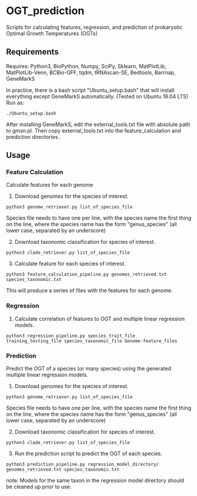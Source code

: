 # OGT_prediction
Scripts for calculating features, regression, and prediction of prokaryotic Optimal Growth Temperatures (OGTs)

## Requirements
Requires: Python3, BioPython, Numpy, SciPy, Sklearn, MatPlotLib, MatPlotLib-Venn, BCBio-GFF, tqdm, tRNAscan-SE, Bedtools, Barrnap, GeneMarkS

In practice, there is a bash script "Ubuntu_setup.bash" that will install everything except GeneMarkS automatically. (Tested on Ubuntu 18.04 LTS) 
Run as: 
```
./Ubuntu_setup.bash
```
After installing GeneMarkS, edit the external_tools.txt file with absolute path to gmsn.pl. Then copy external_tools.txt into the feature_calculation and prediction directories.

## Usage
### Feature Calculation
Calculate features for each genome
1. Download genomes for the species of interest.
```
python3 genome_retriever.py list_of_species_file
```
Species file needs to have one per line, with the species name the first thing on the line, where the species name has the form "genus_species" (all lower case, separated by an underscore)

2. Download taxonomic classification for species of interest.
```
python3 clade_retriever.py list_of_species_file
```
3. Calculate feature for each species of interest.
```
python3 feature_calculation_pipeline.py genomes_retrieved.txt species_taxonomic.txt
```
This will produce a series of files with the features for each genome.

### Regression
1. Calculate correlation of features to OGT and multiple linear regression models.
```
python3 regression_pipeline.py species_trait_file training_testing_file species_taxonomic_file Genome-feature_files
```

### Prediction
Predict the OGT of a species (or many species) using the generated multiple linear regression models.
1. Download genomes for the species of interest.
```
python3 genome_retriever.py list_of_species_file
```
Species file needs to have one per line, with the species name the first thing on the line, where the species name has the form "genus_species" (all lower case, separated by an underscore)

2. Download taxonomic classification for species of interest.
```
python3 clade_retriever.py list_of_species_file
```
3. Run the prediction script to predict the OGT of each species.
```
python3 prediction_pipeline.py regression_model_directory/ genomes_retrieved.txt species_taxonomic.txt
```
note: Models for the same taxon in the regression model directory should be cleaned up prior to use.

